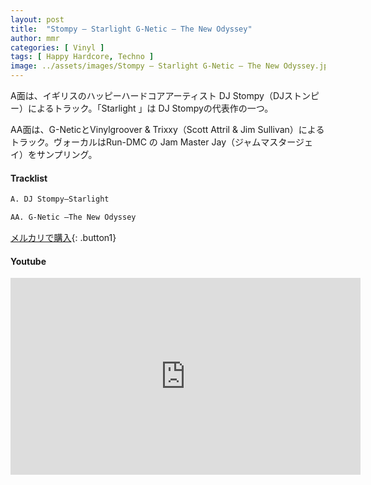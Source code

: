 ```yaml
---
layout: post
title:  "Stompy – Starlight G-Netic – The New Odyssey"
author: mmr
categories: [ Vinyl ]
tags: [ Happy Hardcore, Techno ]
image: ../assets/images/Stompy – Starlight G-Netic – The New Odyssey.jpg
---
```


A面は、イギリスのハッピーハードコアアーティスト DJ Stompy（DJストンピー）によるトラック。「Starlight 」は DJ Stompyの代表作の一つ。

AA面は、G-NeticとVinylgroover & Trixxy（Scott Attril & Jim Sullivan）によるトラック。ヴォーカルはRun-DMC の Jam Master Jay（ジャムマスタージェイ）をサンプリング。

#### Tracklist
```md
A. DJ Stompy–Starlight

AA. G-Netic –The New Odyssey
```

[メルカリで購入](https://jp.mercari.com/item/m60668009425?afid=6142608987){: .button1}

#### Youtube
<iframe width="560" height="315" src="https://www.youtube.com/embed/4ZvNXuf3Z4U?si=6i5zZQ0mG3cWKavQ" title="YouTube video player" frameborder="0" allow="accelerometer; autoplay; clipboard-write; encrypted-media; gyroscope; picture-in-picture; web-share" referrerpolicy="strict-origin-when-cross-origin" allowfullscreen></iframe>